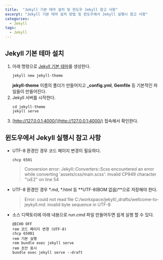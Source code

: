 ```yaml
---
title:  "Jekyll 기본 테마 설치 및 윈도우 Jekyll 참고 사항"
excerpt: "Jekyll 기본 테마 설치 방법 및 윈도우에서 Jekyll 실행시 참고 사항"
categories:
  - Jekyll
tags:
  - Jekyll
---
```


## Jekyll 기본 테마 설치
1. 아래 명령으로 [Jekyll 기본 테마](https://github.com/jekyll/minima)를 생성한다.
	```
	jekyll new jekyll-theme
	```
	**jekyll-theme** 이름의 폴더가 만들어지고 **_config.yml**, **Gemfile** 등 기본적인 파일들이 만들어진다.
3. Jekyll 서버를 시작한다.
	```
	cd jekyll-theme
	jekyll serve
	```
4. [http://127.0.0.1:4000/](http://127.0.0.1:4000/) 접속해서 확인한다.

## 윈도우에서 Jekyll 실행시 참고 사항
- UTF-8 환경인 경우 코드 페이지 변경이 필요하다.
	```
	chcp 6501
	```
	>   Conversion error: Jekyll::Converters::Scss encountered an error while converting 'assets/css/main.scss':
                    Invalid CP949 character "\xE2" on line 54
- UTF-8 환경인 경우 *.md, *.html 등 **UTF-8(BOM 없음)**으로 저장해야 한다.
	>  Error: could not read file C:/workspace/jekyll/_drafts/wellcome-to-jeykyll.md: invalid byte sequence in UTF-8
- 소스 디렉토리에 아래 내용으로 run.cmd 파일 만들어두면 쉽게 실행 할 수 있다.
	```
	@ECHO OFF
	rem 코드 페이지 변경 (UTF-8)
	chcp 65001
	rem 기본 실행
	rem bundle exec jekyll serve
	rem 초안 표시
	bundle exec jekyll serve --draft
	```
